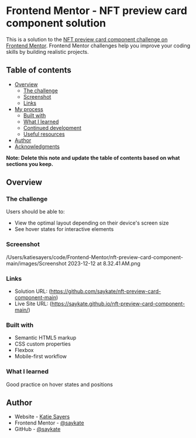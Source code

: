 # Frontend Mentor - NFT preview card component solution

This is a solution to the [NFT preview card component challenge on Frontend Mentor](https://www.frontendmentor.io/challenges/nft-preview-card-component-SbdUL_w0U). Frontend Mentor challenges help you improve your coding skills by building realistic projects. 

## Table of contents

- [Overview](#overview)
  - [The challenge](#the-challenge)
  - [Screenshot](#screenshot)
  - [Links](#links)
- [My process](#my-process)
  - [Built with](#built-with)
  - [What I learned](#what-i-learned)
  - [Continued development](#continued-development)
  - [Useful resources](#useful-resources)
- [Author](#author)
- [Acknowledgments](#acknowledgments)

**Note: Delete this note and update the table of contents based on what sections you keep.**

## Overview

### The challenge

Users should be able to:

- View the optimal layout depending on their device's screen size
- See hover states for interactive elements

### Screenshot

/Users/katiesayers/code/Frontend-Mentor/nft-preview-card-component-main/images/Screenshot 2023-12-12 at 8.32.41 AM.png

### Links

- Solution URL: (https://github.com/saykate/nft-preview-card-component-main)
- Live Site URL: (https://saykate.github.io/nft-preview-card-component-main/)

### Built with

- Semantic HTML5 markup
- CSS custom properties
- Flexbox
- Mobile-first workflow

### What I learned
Good practice on hover states and positions

## Author

- Website - [Katie Sayers](https://www.katie-sayers.com/)
- Frontend Mentor - [@saykate](https://www.frontendmentor.io/profile/saykate)
- GitHub - [@saykate](https://github.com/saykate)
